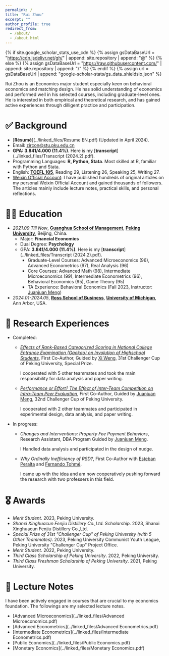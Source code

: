 ```yaml
---
permalink: /
title: "Rui Zhou"
excerpt: ""
author_profile: true
redirect_from: 
  - /about/
  - /about.html
---
```


{% if site.google_scholar_stats_use_cdn %}
{% assign gsDataBaseUrl = "https://cdn.jsdelivr.net/gh/" | append: site.repository | append: "@" %}
{% else %}
{% assign gsDataBaseUrl = "https://raw.githubusercontent.com/" | append: site.repository | append: "/" %}
{% endif %}
{% assign url = gsDataBaseUrl | append: "google-scholar-stats/gs_data_shieldsio.json" %}


Rui Zhou is an Economics major student especially keen on behavioral economics and matching design. He has solid understanding of economics and performed well in his selected courses, including graduate-level ones. He is interested in both empirical and theoretical research, and has gained active experiences through dilligent practice and participation.


<span class='anchor' id='background'></span>

# ✅ Background

* [**Résumé**](../linked_files/Resume EN.pdf) (Updated in April 2024).
* Email: <a href="mailto:zircon@stu.pku.edu.cn">zircon@stu.pku.edu.cn</a>
* **GPA: 3.841/4.000 (11.4%)**. Here is my [**transcript**](../linked_files/Transcript (2024.2).pdf).
* Programming Languages: **R, Python, Stata**. Most skilled at R, familiar with Python and Stata.
* English: [**TOEFL 105**](../linked_files/TOEFL_230715.pdf), Reading 29, Listening 26, Speaking 25, Writing 27.
* [Weixin Official Account](https://mp.weixin.qq.com/s?__biz=Mzk0NTMxNjcxNg==&mid=2247491485&idx=1&sn=c4fda51b662c9130550966d2eb22787e&chksm=c316699ef461e0887070e8ffcf1063606982dde436ac0c45437d1a35dd4552d443991dd4d635#rd): I have published hundreds of original articles on my personal Weixin Official Account and gained thousands of followers. The articles mainly include lecture notes, practical skills, and personal reflections.

<span class='anchor' id='education'></span>

# 🧑‍🎓 Education

- *2021.09 Till Now*, [**Guanghua School of Management**](https://en.gsm.pku.edu.cn/), [**Peking University**](https://english.pku.edu.cn/), Beijing, China.
  - Major: **Financial Economics**
  - Dual Degree: **Psychology**
  - GPA: **3.841/4.000 (11.4%)**. Here is my [**transcript**](../linked_files/Transcript (2024.2).pdf).
    * Graduate-Level Courses: Advanced Microeconomics (96), Advanced Econometrics (97), Real Analysis (96)
    * Core Courses: Advanced Math (98), Intermediate Microeconomics (99), Intermediate Econometrics (96), Behavioral Economics (95), Game Theory (95)
    * TA Experience: Behavioral Economics (Fall 2023, Instructor: [Juanjuan Meng](https://en.gsm.pku.edu.cn/faculty/jumeng/))
      <!-- Advanced Microeconomics (Fall 2024, Instructor: [Eric Shi](https://econ.pku.edu.cn/english/faculty/fulltimefaculty/sdfasd/357924.htm)) -->
- *2024.01-2024.05*, [**Ross School of Business**](https://michiganross.umich.edu/), [**University of Michigan**](https://umich.edu/), Ann Arbor, USA.

<span class='anchor' id='researchexp'></span>

# 🧪 Research Experiences

* Completed: 
  * [_Effects of Rank-Based Categorized Scoring in National College Entrance Examination (Gaokao) on Involution of Highschool Students_](../linked_files/等级赋分制对高考考生内卷程度的影响.pdf), First Co-Author, Guided by [Xi Weng](https://en.gsm.pku.edu.cn/faculty/wengxi125/), 31st Challenger Cup of Peking University, Special Prize.

    I cooperated with 5 other teammates and took the main responsibility for data analysis and paper writing.
  * [_Performance or Effort? The Effect of Inter-Team Competition on Intra-Team Peer Evaluation_](../linked_files/“功劳”还是“苦劳”？——团队间竞争对团队成员互评的影响.pdf), First Co-Author, Guided by [Juanjuan Meng](https://en.gsm.pku.edu.cn/faculty/jumeng/), 32nd Challenger Cup of Peking University.

    I cooperated with 2 other teammates and participated in experimental design, data analysis, and paper writing.
* In progress:
  * _Changes and Interventions: Property Fee Payment Behaviors_, Research Assistant, DBA Program Guided by [Juanjuan Meng](https://en.gsm.pku.edu.cn/faculty/jumeng/).

    I Handled data analysis and participated in the design of nudge.
  * _Why Ordinally Inefficiency of RSD?_, First Co-Author with [Esteban Peralta](https://sites.lsa.umich.edu/eperalta/) and [Fernando Tohmé](https://gcas.ie/why-gcas/research/research-fellows/fernando-tohme).

    I came up with the idea and am now cooperatively pushing forward the research with two professers in this field.

<span class='anchor' id='awards'></span>

# 🎖 Awards

* _Merit Student_. 2023, Peking University.
* _Shanxi Xinghuacun Fenjiu Distillery Co.,Ltd. Scholarship_. 2023, Shanxi Xinghuacun Fenjiu Distillery Co.,Ltd.
* _Special Prize of 31st "Challenger Cup" of Peking University (with 5 Other Teammates)_. 2023, Peking University Communist Youth League, Peking University "Challenger Cup" Project Office.
* _Merit Student_. 2022, Peking University.
* _Third Class Scholarship of Peking University_. 2022, Peking University.
* _Third Class Freshman Scholarship of Peking University_. 2021, Peking University.

<span class='anchor' id='lecturenotes'></span>

# 📒 Lecture Notes

I have been actively engaged in courses that are crucial to my economics foundation. The followings are my selected lecture notes.

* [Advanced Microeconomics](../linked_files/Advanced Microeconomics.pdf)
* [Advanced Econometrics](../linked_files/Advanced Econometrics.pdf)
* [Intermediate Econometrics](../linked_files/Intermediate Econometrics.pdf)
* [Public Economics](../linked_files/Public Economics.pdf)
* [Monetary Economics](../linked_files/Monetary Economics.pdf)


